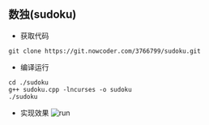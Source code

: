 ## 数独(sudoku)

+ 获取代码

```
git clone https://git.nowcoder.com/3766799/sudoku.git
```
+ 编译运行

```
cd ./sudoku
g++ sudoku.cpp -lncurses -o sudoku
./sudoku
```
+ 实现效果
![run](https://github.com/hotaery/study-note-and-code/blob/master/%E6%95%88%E6%9E%9C.gif)